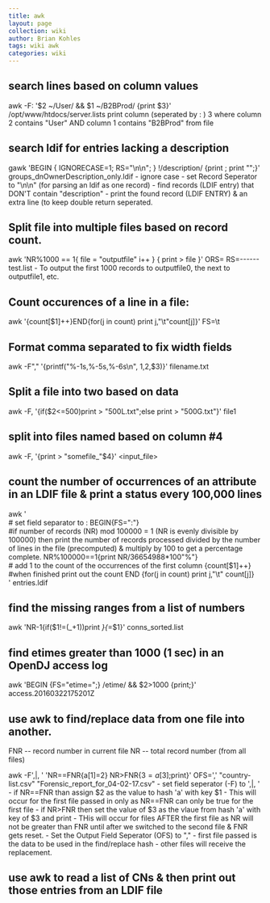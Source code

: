 ```yaml
---
title: awk
layout: page
collection: wiki
author: Brian Kohles
tags: wiki awk
categories: wiki
---
```


## search lines based on column values
awk -F\: '$2 ~/User/ && $1 ~/B2BProd/ {print $3}' /opt/www/htdocs/server.lists
	print column (seperated by : ) 3 where column 2 contains "User" AND column 1 contains "B2BProd" from file

## search ldif for entries lacking a description
gawk 'BEGIN { IGNORECASE=1; RS="\n\n"; } !/description/ {print ; print "";}' groups_dnOwnerDescription_only.ldif
	- ignore case
	- set Record Seperator to "\n\n" (for parsing an ldif as one record)
	- find records (LDIF entry) that DON'T contain "description"
	- print the found record (LDIF ENTRY) & an extra line (to keep double return seperated.

## Split file into multiple files based on record count.
awk 'NR%1000 == 1{ file = "outputfile" i++ } { print > file }' ORS= RS=------ test.list
	- To output the first 1000 records to outputfile0, the next to outputfile1, etc.

## Count occurences of a line in a file:
awk '{count[$1]++}END{for(j in count) print j,"\t"count[j]}' FS=\t

## Format comma separated to fix width fields
awk -F"," '{printf("%-1s,%-5s,%-6s\n", $1,$2,$3)}' filename.txt

## Split a file into two based on data
awk -F, '{if($2<=500)print > "500L.txt";else print > "500G.txt"}' file1

## split into files named based on column #4
awk -F, '{print >  "somefile_"$4}' <input_file>

## count the number of occurrences of an attribute in an LDIF file & print a status every 100,000 lines
awk ' \
	# set field separator to :
	BEGIN{FS=":"} \
	#if number of records (NR) mod 100000 = 1 (NR is evenly divisible by 100000) then print the number of records processed divided by the number of lines in the file (precomputed) & multiply by 100 to get a percentage complete.
	NR%100000==1{print NR/36654988*100"%"} \
	# add 1 to the count of the occurrences of the first column
	{count[$1]++} \
	#when finished print out the count
	END {for(j in count) print j,"\t" count[j]} \
' entries.ldif 

## find the missing ranges from a list of numbers
awk 'NR-1{if($1!=(_+1))print _}{_=$1}' conns_sorted.list

## find etimes greater than 1000 (1 sec) in an OpenDJ access log
awk 'BEGIN {FS="etime=";} /etime/ && $2>1000 {print;}' access.20160322175201Z

## use awk to find/replace data from one file into another.
FNR -- record number in current file
NR -- total record number (from all files)

awk -F',|, ' 'NR==FNR{a[$1]=$2} NR>FNR{$3=a[$3];print}' OFS=',' "country-list.csv" "Forensic_report_for_04-02-17.csv" 
	- set field seperator (-F) to ',|, '
	- if NR==FNR than assign $2 as the value to hash 'a' with key $1
		- This will occur for the first file passed in only as NR==FNR can only be true for the first file
	- if NR>FNR then set the value of $3 as the vlaue from hash 'a' with key of $3 and print
		- THis will occur for files AFTER the first file as NR will not be greater than FNR until after we switched to the second file & FNR gets reset.
	- Set the Output Field Seperator (OFS) to ","
	- first file passed is the data to be used in the find/replace hash
	- other files will receive the replacement.

## use awk to read a list of CNs & then print out those entries from an LDIF file
